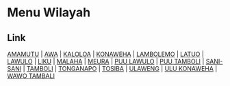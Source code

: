 # Menu Wilayah

## Link

[AMAMUTU](https://github.com/gigit-pemilu/pemilu-2024-74-sulawesi-tenggara/tree/main/pilpres/hitung-suara/sub/74-sulawesi-tenggara/sub/01-kolaka/sub/20-samaturu/sub/2006-amamutu)
 | 
[AWA](https://github.com/gigit-pemilu/pemilu-2024-74-sulawesi-tenggara/tree/main/pilpres/hitung-suara/sub/74-sulawesi-tenggara/sub/01-kolaka/sub/20-samaturu/sub/2008-awa)
 | 
[KALOLOA](https://github.com/gigit-pemilu/pemilu-2024-74-sulawesi-tenggara/tree/main/pilpres/hitung-suara/sub/74-sulawesi-tenggara/sub/01-kolaka/sub/20-samaturu/sub/2003-kaloloa)
 | 
[KONAWEHA](https://github.com/gigit-pemilu/pemilu-2024-74-sulawesi-tenggara/tree/main/pilpres/hitung-suara/sub/74-sulawesi-tenggara/sub/01-kolaka/sub/20-samaturu/sub/2002-konaweha)
 | 
[LAMBOLEMO](https://github.com/gigit-pemilu/pemilu-2024-74-sulawesi-tenggara/tree/main/pilpres/hitung-suara/sub/74-sulawesi-tenggara/sub/01-kolaka/sub/20-samaturu/sub/2005-lambolemo)
 | 
[LATUO](https://github.com/gigit-pemilu/pemilu-2024-74-sulawesi-tenggara/tree/main/pilpres/hitung-suara/sub/74-sulawesi-tenggara/sub/01-kolaka/sub/20-samaturu/sub/2009-latuo)
 | 
[LAWULO](https://github.com/gigit-pemilu/pemilu-2024-74-sulawesi-tenggara/tree/main/pilpres/hitung-suara/sub/74-sulawesi-tenggara/sub/01-kolaka/sub/20-samaturu/sub/2007-lawulo)
 | 
[LIKU](https://github.com/gigit-pemilu/pemilu-2024-74-sulawesi-tenggara/tree/main/pilpres/hitung-suara/sub/74-sulawesi-tenggara/sub/01-kolaka/sub/20-samaturu/sub/2018-liku)
 | 
[MALAHA](https://github.com/gigit-pemilu/pemilu-2024-74-sulawesi-tenggara/tree/main/pilpres/hitung-suara/sub/74-sulawesi-tenggara/sub/01-kolaka/sub/20-samaturu/sub/2011-malaha)
 | 
[MEURA](https://github.com/gigit-pemilu/pemilu-2024-74-sulawesi-tenggara/tree/main/pilpres/hitung-suara/sub/74-sulawesi-tenggara/sub/01-kolaka/sub/20-samaturu/sub/2019-meura)
 | 
[PUU LAWULO](https://github.com/gigit-pemilu/pemilu-2024-74-sulawesi-tenggara/tree/main/pilpres/hitung-suara/sub/74-sulawesi-tenggara/sub/01-kolaka/sub/20-samaturu/sub/2017-puu-lawulo)
 | 
[PUU TAMBOLI](https://github.com/gigit-pemilu/pemilu-2024-74-sulawesi-tenggara/tree/main/pilpres/hitung-suara/sub/74-sulawesi-tenggara/sub/01-kolaka/sub/20-samaturu/sub/2015-puu-tamboli)
 | 
[SANI-SANI](https://github.com/gigit-pemilu/pemilu-2024-74-sulawesi-tenggara/tree/main/pilpres/hitung-suara/sub/74-sulawesi-tenggara/sub/01-kolaka/sub/20-samaturu/sub/2012-sani-sani)
 | 
[TAMBOLI](https://github.com/gigit-pemilu/pemilu-2024-74-sulawesi-tenggara/tree/main/pilpres/hitung-suara/sub/74-sulawesi-tenggara/sub/01-kolaka/sub/20-samaturu/sub/2004-tamboli)
 | 
[TONGANAPO](https://github.com/gigit-pemilu/pemilu-2024-74-sulawesi-tenggara/tree/main/pilpres/hitung-suara/sub/74-sulawesi-tenggara/sub/01-kolaka/sub/20-samaturu/sub/1013-tonganapo)
 | 
[TOSIBA](https://github.com/gigit-pemilu/pemilu-2024-74-sulawesi-tenggara/tree/main/pilpres/hitung-suara/sub/74-sulawesi-tenggara/sub/01-kolaka/sub/20-samaturu/sub/1001-tosiba)
 | 
[ULAWENG](https://github.com/gigit-pemilu/pemilu-2024-74-sulawesi-tenggara/tree/main/pilpres/hitung-suara/sub/74-sulawesi-tenggara/sub/01-kolaka/sub/20-samaturu/sub/2016-ulaweng)
 | 
[ULU KONAWEHA](https://github.com/gigit-pemilu/pemilu-2024-74-sulawesi-tenggara/tree/main/pilpres/hitung-suara/sub/74-sulawesi-tenggara/sub/01-kolaka/sub/20-samaturu/sub/2014-ulu-konaweha)
 | 
[WAWO TAMBALI](https://github.com/gigit-pemilu/pemilu-2024-74-sulawesi-tenggara/tree/main/pilpres/hitung-suara/sub/74-sulawesi-tenggara/sub/01-kolaka/sub/20-samaturu/sub/2010-wawo-tambali)

